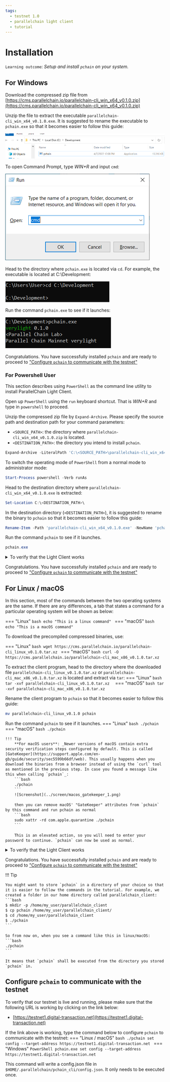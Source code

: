 ```yaml
---
tags:
  - testnet 1.0
  - parallelchain light client
  - tutorial
---
```


# Installation

`Learning outcome`: _Setup and install `pchain` on your system._

## For Windows 

Download the compressed zip file from [https://cms.parallelchain.io/parallelchain-cli_win_x64_v0.1.0.zip](https://cms.parallelchain.io/parallelchain-cli_win_x64_v0.1.0.zip)

Unzip the file to extract the executable `parallelchain-cli_win_x64_v0.1.0.exe`. It is suggested to rename the executable to `pchain.exe` so that it becomes easier to follow this guide:

![Screenshot](../screen/win_install_1.png)

To open Command Prompt, type *WIN+R* and input `cmd`:

![Screenshot](../screen/win_install_2.png)

Head to the directory where `pchain.exe` is located via `cd`. For example, the executable is located at C:\Development:

![Screenshot](../screen/win_install_3.png)

Run the command `pchain.exe` to see if it launches:

![Screenshot](../screen/win_install_4.png)

Congratulations. You have successfully installed `pchain` and are ready to proceed to ["Configure `pchain` to communicate with the testnet"](#configure-pchain-to-communicate-with-the-testnet)

### For Powershell User

This section describes using `PowerShell` as the command line utility to install ParallelChain Light Client. 

Open up `PowerShell` using the `run` keyboard shortcut. That is *WIN+R* and type in `powershell` to proceed. 

Unzip the compressed zip file by `Expand-Archive`. Please specify the source path and destination path for your command parameters:

-  `<SOURCE_PATH>`: the directory where `parallelchain-cli_win_x64_v0.1.0.zip` is located.
-  `<DESTINATION_PATH>`: the directory you intend to install `pchain`. 

```PowerShell
Expand-Archive -LiteralPath 'C:\<SOURCE_PATH>\parallelchain-cli_win_x64_v0.1.0.zip' -DestinationPath 'C:\<DESTINATION_PATH>\parallelchain-cli_win_x64_v0.1.0.exe'
```

To switch the operating mode of `PowerShell` from a normal mode to administrator mode:
```PowerShell
Start-Process powershell -Verb runAs
```

Head to the destination directory where `parallelchain-cli_win_x64_v0.1.0.exe` is extracted:
```PowerShell
Set-Location C:\<DESTINATION_PATH>\
```

In the destination directory (`<DESTINATION_PATH>`), it is suggested to rename the binary to `pchain` so that it becomes easier to follow this guide:
```PowerShell
Rename-Item -Path 'parallelchain-cli_win_x64_v0.1.0.exe' -NewName 'pchain.exe'
```

Run the command `pchain` to see if it launches.
```PowerShell
pchain.exe
```
<details>
  <summary>To verify that the Light Client works</summary>
    pchain is now an executable from anywhere on your system
    ```bash
    verylight 0.1.0
    <Parallel Chain Lab>
    Parallel Chain Mainnet verylight
    ```
</details>

Congratulations. You have successfully installed `pchain` and are ready to proceed to ["Configure `pchain` to communicate with the testnet"](#configure-pchain-to-communicate-with-the-testnet)

## For Linux / macOS

In this section, most of the commands between the two operating systems are the same. If there are any differences, a
tab that states a command for a particular operating system will be shown as below:

=== "Linux"
    ```bash
    echo "This is a linux command"
    ```
=== "macOS"
    ```bash
    echo "This is a macOS command"
    ```

To download the precompiled compressed binaries, use:

=== "Linux"
    ```bash
    wget https://cms.parallelchain.io/parallelchain-cli_linux_v0.1.0.tar.xz
    ```
=== "macOS"
    ```bash
    curl -O https://cms.parallelchain.io/parallelchain-cli_mac_x86_v0.1.0.tar.xz
    ```

To extract the client program, head to the directory where the downloaded file `parallelchain-cli_linux_v0.1.0.tar.xz` or  `parallelchain-cli_mac_x86_v0.1.0.tar.xz` is located and extract via `tar`:
=== "Linux"
    ```bash
    tar -xvf parallelchain-cli_linux_v0.1.0.tar.xz 
    ```
=== "macOS"
    ```bash
    tar -xvf parallelchain-cli_mac_x86_v0.1.0.tar.xz
    ```

Rename the client program to `pchain` so that it becomes easier to follow this guide:
```bash
mv parallelchain-cli_linux_v0.1.0 pchain
```

Run the command `pchain` to see if it launches.
=== "Linux"
    ```bash
    ./pchain
    ```
=== "macOS"
    ```bash
    ./pchain
    ```

    !!! Tip
        **For macOS users**: _Newer versions of macOS contain extra security verification steps configured by default. This is called [GateKeeper](https://support.apple.com/en-gb/guide/security/sec5599b66df/web). This usually happens when you download the binaries from a browser instead of using the `curl` tool as mentioned in the previous step. In case you found a message like this when calling `pchain`_:
        ```bash
        ./pchain
        ```
        ![Screenshot](../screen/macos_gatekeeper_1.png)

        then you can remove macOS' "GateKeeper" attributes from `pchain` by this command and run pchain as normal
        ```bash
        sudo xattr -rd com.apple.quarantine ./pchain
        ```

        This is an elevated action, so you will need to enter your password to continue. `pchain` can now be used as normal.

<details>
  <summary>To verify that the Light Client works</summary>
    ```bash
    verylight 0.1.0
    <Parallel Chain Lab>
    Parallel Chain Mainnet verylight
    ```
</details>

Congratulations. You have successfully installed `pchain` and are ready to proceed to ["Configure `pchain` to communicate with the testnet"](#configure-pchain-to-communicate-with-the-testnet)

!!! Tip

    You might want to store `pchain` in a directory of your choice so that it is easier to follow the commands in the tutorial. For example, we created a folder in our home directory called parallelchain_client:
    ```bash
    $ mkdir -p /home/my_user/parallelchain_client
    $ cp pchain /home/my_user/parallelchain_client/
    $ cd /home/my_user/parallelchain_client
    $ ./pchain
    ```

    So from now on, when you see a command like this in linux/macOS:
    ```bash
    ./pchain
    ```

    It means that `pchain` shall be executed from the directory you stored `pchain` in.


## Configure `pchain` to communicate with the testnet

To verify that our testnet is live and running, please make sure that the following URL is working by clicking on the link below:

* [https://testnet1.digital-transaction.net](https://testnet1.digital-transaction.net) 


If the link above is working, type the command below to configure `pchain` to communicate with the testnet:
=== "Linux / macOS"
    ```bash
    ./pchain set config --target-address https://testnet1.digital-transaction.net
    ```
=== "Windows"
    ```PowerShell
    pchain.exe set config --target-address https://testnet1.digital-transaction.net
    ```

This command will write a config.json file in `$HOME/.parallelchain/pchain_cli/config.json`. It only needs to be executed once.